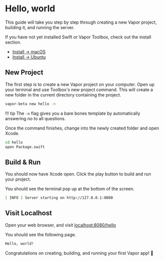 # Hello, world

This guide will take you step by step through creating a new Vapor project, building it, and running the server.

If you have not yet installed Swift or Vapor Toolbox, check out the install section.

- [Install &rarr; macOS](install/macos.md)
- [Install &rarr; Ubuntu](install/ubuntu.md)

## New Project

The first step is to create a new Vapor project on your computer. Open up your terminal and use Toolbox's new project command. This will create a new folder in the current directory containing the project.

```sh
vapor-beta new hello -n
```

!!! tip
	The `-n` flag gives you a bare bones template by automatically answering no to all questions.

Once the command finishes, change into the newly created folder and open Xcode.

```sh
cd hello
open Package.swift
```

## Build & Run

You should now have Xcode open. Click the play button to build and run your project.

You should see the terminal pop up at the bottom of the screen.

```sh
[ INFO ] Server starting on http://127.0.0.1:8080
```

## Visit Localhost

Open your web browser, and visit <a href="http://localhost:8080/hello" target="_blank">localhost:8080/hello</a>

You should see the following page.

```html
Hello, world!
```

Congratulations on creating, building, and running your first Vapor app! 🎉

